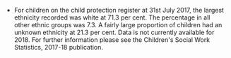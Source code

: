 -   For children on the child protection register at 31st July 2017, the
    largest ethnicity recorded was white at 71.3 per cent. The
    percentage in all other ethnic groups was 7.3. A fairly large
    proportion of children had an unknown ethnicity at 21.3 per cent.
    Data is not currently available for 2018. For further information
    please see the Children's Social Work Statistics, 2017-18
    publication.
